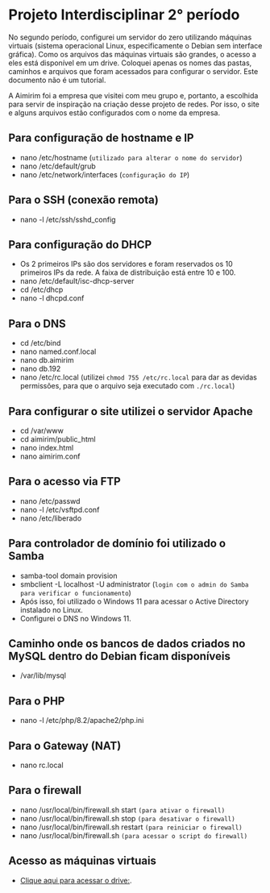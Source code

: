 # Projeto Interdisciplinar 2° período

No segundo período, configurei um servidor do zero utilizando máquinas virtuais (sistema operacional Linux, especificamente o Debian sem interface gráfica). Como os arquivos das máquinas virtuais são grandes, o acesso a eles está disponível em um drive. Coloquei apenas os nomes das pastas, caminhos e arquivos que foram acessados para configurar o servidor. Este documento não é um tutorial.

A Aimirim foi a empresa que visitei com meu grupo e, portanto, a escolhida para servir de inspiração na criação desse projeto de redes. Por isso, o site e alguns arquivos estão configurados com o nome da empresa.

## Para configuração de hostname e IP

- nano /etc/hostname (`utilizado para alterar o nome do servidor`)
- nano /etc/default/grub
- nano /etc/network/interfaces (`configuração do IP`)

## Para o SSH (conexão remota)

- nano -l /etc/ssh/sshd_config

## Para configuração do DHCP

- Os 2 primeiros IPs são dos servidores e foram reservados os 10 primeiros IPs da rede. A faixa de distribuição está entre 10 e 100.
- nano /etc/default/isc-dhcp-server
- cd /etc/dhcp
- nano -l dhcpd.conf

## Para o DNS

- cd /etc/bind
- nano named.conf.local
- nano db.aimirim
- nano db.192
- nano /etc/rc.local (utilizei `chmod 755 /etc/rc.local` para dar as devidas permissões, para que o arquivo seja executado com `./rc.local`)

## Para configurar o site utilizei o servidor Apache

- cd /var/www
- cd aimirim/public_html
- nano index.html
- nano aimirim.conf

## Para o acesso via FTP

- nano /etc/passwd
- nano -l /etc/vsftpd.conf
- nano /etc/liberado

## Para controlador de domínio foi utilizado o Samba

- samba-tool domain provision
- smbclient -L localhost -U administrator (`login com o admin do Samba para verificar o funcionamento`)
- Após isso, foi utilizado o Windows 11 para acessar o Active Directory instalado no Linux.
- Configurei o DNS no Windows 11.

## Caminho onde os bancos de dados criados no MySQL dentro do Debian ficam disponíveis

- /var/lib/mysql

## Para o PHP

- nano -l /etc/php/8.2/apache2/php.ini

## Para o Gateway (NAT)

- nano rc.local

## Para o firewall

- nano /usr/local/bin/firewall.sh start `(para ativar o firewall)`
- nano /usr/local/bin/firewall.sh stop `(para desativar o firewall)`
- nano /usr/local/bin/firewall.sh restart `(para reiniciar o firewall)`
- nano /usr/local/bin/firewall.sh `(para acessar o script do firewall)`

## Acesso as máquinas virtuais

- [Clique aqui para acessar o drive:](https://drive.google.com/drive/folders/1vl4367cI__ccpUwZCzCuU-mZFbmkN8Kj?usp=sharing).
